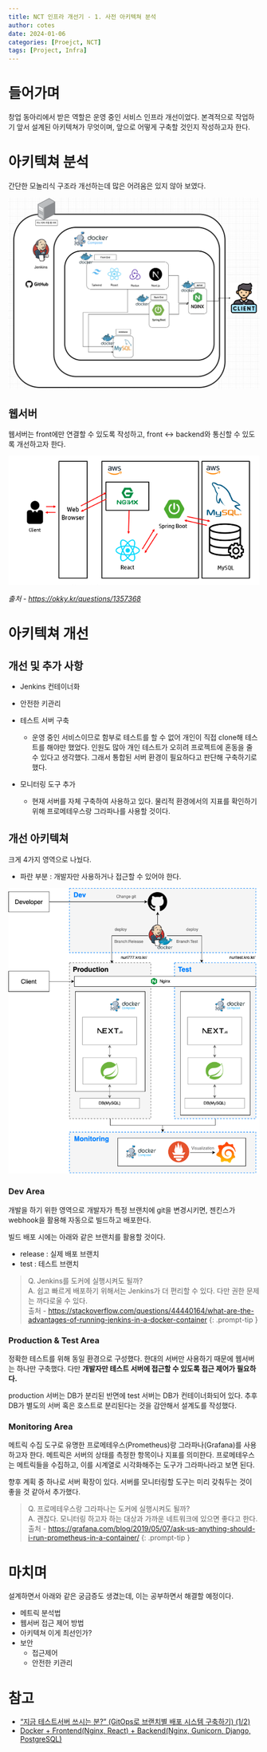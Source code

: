 ```yaml
---
title: NCT 인프라 개선기 - 1. 사전 아키텍쳐 분석
author: cotes
date: 2024-01-06 
categories: [Proejct, NCT]
tags: [Project, Infra]
---
```


# 들어가며
창업 동아리에서 받은 역할은 운영 중인 서비스 인프라 개선이었다. 본격적으로 작업하기 앞서 설계된 아키텍쳐가 무엇이며, 앞으로 어떻게 구축할 것인지 작성하고자 한다.

# 아키텍쳐 분석
간단한 모놀리식 구조라 개선하는데 많은 어려움은 있지 않아 보였다.

![old_arch](/assets/img/post/2024-01-06/nct_old_architecture.png)
## 웹서버
웹서버는 front에만 연결할 수 있도록 작성하고, front ↔ backend와 통신할 수 있도록 개선하고자 한다.

![normal_arch](/assets/img/post/2024-01-06/normal_web_arch.png)

_출처 - https://okky.kr/questions/1357368_

# 아키텍쳐 개선

## 개선 및 추가 사항

- Jenkins 컨테이너화
- 안전한 키관리
- 테스트 서버 구축
    - 운영 중인 서비스이므로 함부로 테스트를 할 수 없어 개인이 직접 clone해  테스트를 해야만 했었다. 인원도 많아 개인 테스트가 오히려 프로젝트에 혼동을 줄 수 있다고 생각했다. 그래서 통합된 서버 환경이 필요하다고 판단해 구축하기로 했다. 
    
- 모니터링 도구 추가
    - 현재 서버를 자체 구축하여 사용하고 있다. 물리적 환경에서의 지표를 확인하기 위해  프로메테우스랑 그라파나를 사용할 것이다.

## 개선 아키텍쳐

크게 4가지 영역으로 나눴다.

- 파란 부분 : 개발자만 사용하거나 접근할 수 있어야 한다.

![new_arch](/assets/img/post/2024-01-06/nct_new_arch_v0.1.png)

### Dev Area

개발을 하기 위한 영역으로 개발자가 특정 브랜치에 git을 변경시키면, 젠킨스가 webhook을 활용해 자동으로 빌드하고 배포한다. 

빌드 배포 시에는 아래와 같은 브랜치를 활용할 것이다.

- release : 실제 배포 브랜치
- test : 테스트 브랜치

> Q. Jenkins를 도커에 실행시켜도 될까?
<br>A. 쉽고 빠르게 배포하기 위해서는 Jenkins가 더 편리할 수 있다. 다만 권한 문제는 까다로울 수 있다.
<br>출처 - https://stackoverflow.com/questions/44440164/what-are-the-advantages-of-running-jenkins-in-a-docker-container
{: .prompt-tip }


### Production & Test Area

정확한 테스트를 위해 동일 환경으로 구성했다. 한대의 서버만 사용하기 때문에 웹서버는 하나만 구축했다. 다만 **개발자만 테스트 서버에 접근할 수 있도록 접근 제어가 필요하다.**

production 서버는 DB가 분리된 반면에 test 서버는 DB가 컨테이너화되어 있다. 추후 DB가 별도의 서버 혹은 호스트로 분리된다는 것을 감안해서 설계도를 작성했다. 

### Monitoring Area

메트릭 수집 도구로 유명한 프로메테우스(Prometheus)랑 그라파나(Grafana)를 사용하고자 한다. 메트릭은 서버의 상태를 측정한 항목이나 지표를 의미한다. 프로메테우스는 메트릭들을 수집하고, 이를 시계열로 시각화해주는 도구가 그라파나라고 보면 된다. 

향후 계획 중 하나로 서버 확장이 있다. 서버를 모니터링할 도구는 미리 갖춰두는 것이 좋을 것 같아서 추가했다. 

> Q. 프로메테우스랑 그라파나는 도커에 실행시켜도 될까?
<br>A. 괜찮다. 모니터링 하고자 하는 대상과 가까운 네트워크에 있으면 좋다고 한다.
<br>출처 - https://grafana.com/blog/2019/05/07/ask-us-anything-should-i-run-prometheus-in-a-container/
{: .prompt-tip }

# 마치며

설계하면서 아래와 같은 궁금증도 생겼는데, 이는 공부하면서 해결할 예정이다. 

- 메트릭 분석법
- 웹서버 접근 제어 방법
- 아키텍쳐 이게 최선인가?
- 보안
    - 접근제어
    - 안전한 키관리

# 참고
- [“지금 테스트서버 쓰시는 분?” (GitOps로 브랜치별 배포 시스템 구축하기) (1/2)](https://blog.lemonbase.team/지금-테스트서버-쓰시는-분-gitops로-브랜치별-배포-시스템-구축하기-1-2-5ed659956e3f)
- [Docker + Frontend(Nginx, React) + Backend(Nginx, Gunicorn, Django, PostgreSQL)](https://tyoon9781.tistory.com/entry/docker-frontend-nginx-react-backend-nginx-gunicorn-django-db-postgresql)

